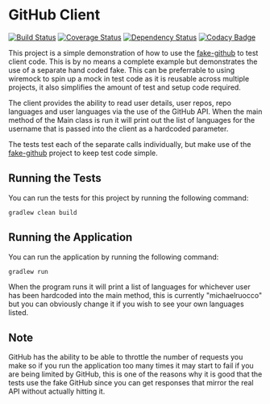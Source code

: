# GitHub Client

[![Build Status](https://travis-ci.org/michaelruocco/github-client.svg?branch=master)](https://travis-ci.org/michaelruocco/github-client)
[![Coverage Status](https://coveralls.io/repos/github/michaelruocco/github-client/badge.svg)](https://coveralls.io/github/michaelruocco/github-client)
[![Dependency Status](https://www.versioneye.com/user/projects/57c6f439939fc600508e8ec7/badge.svg?style=flat-square)](https://www.versioneye.com/user/projects/57c6f439939fc600508e8ec7)
[![Codacy Badge](https://api.codacy.com/project/badge/Grade/c09a98e2387b4e648485969db742c251)](https://www.codacy.com/app/michael-ruocco/github-client?utm_source=github.com&amp;utm_medium=referral&amp;utm_content=michaelruocco/github-client&amp;utm_campaign=Badge_Grade)

This project is a simple demonstration of how to use the [fake-github](https://github.com/michaelruocco/fake-github)
to test client code. This is by no means a complete example but demonstrates the use
of a separate hand coded fake. This can be preferrable to using wiremock to spin up
a mock in test code as it is reusable across multiple projects, it also simplifies the
amount of test and setup code required.

The client provides the ability to read user details, user repos, repo
languages and user languages via the use of the GitHub API. When the main
method of the Main class is run it will print out the list of languages for
the username that is passed into the client as a hardcoded parameter.

The tests test each of the separate calls individually, but make use of the
[fake-github](https://github.com/michaelruocco/fake-github) project to
keep test code simple.

## Running the Tests

You can run the tests for this project by running the following command:

```
gradlew clean build
```

## Running the Application

You can run the application by running the following command:

```
gradlew run
```

When the program runs it will print a list of languages for whichever
user has been hardcoded into the main method, this is currently "michaelruocco"
but you can obviously change it if you wish to see your own languages listed.

## Note

GitHub has the ability to be able to throttle the number of requests you make
so if you run the application too many times it may start to fail if you are being
limited by GitHub, this is one of the reasons why it is good that the tests use
the fake GitHub since you can get responses that mirror the real API without actually
hitting it.

